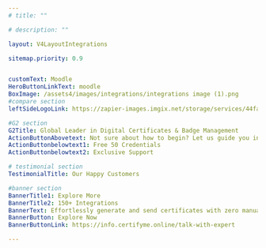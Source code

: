 ```yaml
---
# title: ""

# description: ""

layout: V4LayoutIntegrations

sitemap.priority: 0.9


customText: Moodle
HeroButtonLinkText: moodle
BoxImage: /assets4/images/integrations/integrations image (1).png
#compare section
leftSideLogoLink: https://zapier-images.imgix.net/storage/services/44fa0bc12310172df31ea77f905767c4_10.png?auto=format&ixlib=react-9.8.0&fit=crop&q=50&w=60&h=60&dpr=1

#G2 section
G2Title: Global Leader in Digital Certificates & Badge Management
ActionButtonAbovetext: Not sure about how to begin? Let us guide you in the right direction!
ActionButtonbelowtext1: Free 50 Credentials
ActionButtonbelowtext2: Exclusive Support

# testimonial section
TestimonialTitle: Our Happy Customers   

#banner section
BannerTitle1: Explore More
BannerTitle2: 150+ Integrations
BannerText: Effortlessly generate and send certificates with zero manual intervention using the most advanced digital credential management software of 2023.
BannerButton: Explore Now
BannerButtonLink: https://info.certifyme.online/talk-with-expert

---
```


